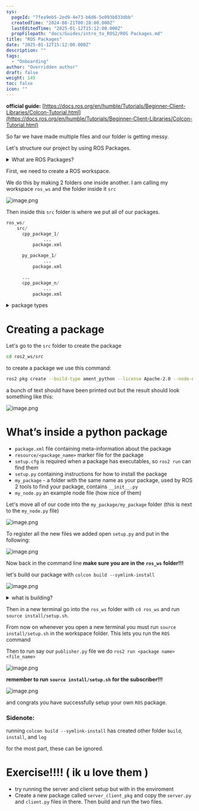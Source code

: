 ```yaml
---
sys:
  pageId: "7fea9eb5-2ed9-4e73-b6d6-5e093b833dbb"
  createdTime: "2024-08-21T00:28:00.000Z"
  lastEditedTime: "2025-01-12T15:12:00.000Z"
  propFilepath: "docs/Guides/intro_to_ROS2/ROS Packages.md"
title: "ROS Packages"
date: "2025-01-12T15:12:00.000Z"
description: ""
tags:
  - "Onboarding"
author: "Overridden author"
draft: false
weight: 145
toc: false
icon: ""
---
```


**official guide:** [https://docs.ros.org/en/humble/Tutorials/Beginner-Client-Libraries/Colcon-Tutorial.html](https://docs.ros.org/en/humble/Tutorials/Beginner-Client-Libraries/Colcon-Tutorial.html)

So far we have made multiple files and our folder is getting messy.

Let's structure our project by using ROS Packages.

<details>

<summary>What are ROS Packages?</summary>

ROS Packages are, as the name implies, packages of code that are highly sharable between ROS developers.

They consist of a folder, `package.xml` file, and source code

```python
      cpp_package_1/
		      ... imagine much code files here ..
          package.xml
```

</details>

First, we need to create a ROS workspace.

We do this by making 2 folders one inside another. I am calling my workspace `ros_ws` and the folder inside it `src`

![image.png](https://prod-files-secure.s3.us-west-2.amazonaws.com/d518164a-d88e-44d1-a4ee-3adb3bd8bce0/70706947-fd18-4537-a67b-e12946812d31/image.png?X-Amz-Algorithm=AWS4-HMAC-SHA256&X-Amz-Content-Sha256=UNSIGNED-PAYLOAD&X-Amz-Credential=ASIAZI2LB466QXFBXAEE%2F20250625%2Fus-west-2%2Fs3%2Faws4_request&X-Amz-Date=20250625T004344Z&X-Amz-Expires=3600&X-Amz-Security-Token=IQoJb3JpZ2luX2VjEEAaCXVzLXdlc3QtMiJHMEUCIQD9KRUINvsKvJHv6Z4Jz1%2F87980afsdvqnG38Fes9lABgIgS2jUgpl2OH4jbQSxcqDbFmkkVs4OvrfTF7b7w3mUk2cq%2FwMIORAAGgw2Mzc0MjMxODM4MDUiDAV10eu10ojGjWHE%2BSrcA%2FKnd2jxikwG55%2FvQqYkvSufdNYFTdS%2FESwJVNkduev6wBzRqQL%2F6ZWcgeXSwb0RRH4XPVtg3wE0jERtkAJZN6d0BSgzo4FK9ud47FXPd5jHzWJggfsGVKn4iqDnHbLYTOjKATfkAAj4lO4KftfuUXf2Z0bkrlbelA2aksmuUTnYTn8GuoVx8t3dXjC9qh1RJAA1YRxNCaxwuHugsMia03wf3e1h0VYalo3Qp4F%2B5wZ4AohejuFpuVRjLeDGk%2Frj8H0RnmtA9PDVKXDs6YTqZOGkpBFTqHsQ5SKnfQsEij1GvEENPQiWc9qqKP0Zrwfl7l4YfWQbB67w7ckIrmhzHcjdy6Jkv%2FlIOXHccIURZijz58rKZxLCqseHjJ3jsGTx4DkqDEJTYbG69vyj6CE7vqsbSaLp3fmLXiuUgjogq012%2B7cCXNe4Rpp%2BzPKGhEn1v33hw6A7SpRRqVSgDUw74AxPO9%2FqvgPlfpsk%2FL2D6JIjK7RaNKRVpxAUfx8HRzS2%2FeGu29ZK7%2FeEwuP9%2FhBr1oxoRrZP%2B14NbHJwGXpnte%2Fog3gy7m%2BPfuY6jRE5isH9vt1zRxw2FWk%2FLdkn6HKrYs4SxsdiqqSDfOtVS2V%2B54vsA3CdJSezWl6zCYw2MNbu7MIGOqUBRrYryG%2FprbMdHK9I5psl%2BnMO6TRK1296m6B9jVaHa1ep7eWr%2FQKaudChzA17SEm%2FgGX71ZuQhiFUEyXEtko%2BQEHiQsgfGLacLBeSQsH3GIPhiXciBdftbqD2XHaKOoXFozKA%2FXfBTffh2ZmBdKvXkcCoEBoe3xvX%2Fe4Tm%2FV8%2BWaJvzeeTqMJHisHmzapYlhvukuW2ZiFuXqEe5fmCLGAwoilnNcb&X-Amz-Signature=50b55aeadd83de318e5dc03037982db6920c3e681579056bc4f18a18827c820f&X-Amz-SignedHeaders=host&x-amz-checksum-mode=ENABLED&x-id=GetObject)

Then inside this `src` folder is where we put all of our packages.

```python
ros_ws/
    src/
      cpp_package_1/
		      ...
          package.xml

      py_package_1/
		      ...
          package.xml

      ...
      cpp_package_n/
		      ...
          package.xml

```

<details>

<summary>package types</summary>

packages can be either `C++` or python.

the intern file structure is different for each but for this guide we will stick to creating python packages

</details>

# Creating a package

Let's go to the `src` folder to create the package

```bash
cd ros2_ws/src
```

to create a package we use this command:

```bash
ros2 pkg create --build-type ament_python --license Apache-2.0 --node-name my_node my_package
```

a bunch of text should have been printed out but the result should look something like this:

![image.png](https://prod-files-secure.s3.us-west-2.amazonaws.com/d518164a-d88e-44d1-a4ee-3adb3bd8bce0/e6cf1e3f-8512-4a3e-b131-079f800bf3e8/image.png?X-Amz-Algorithm=AWS4-HMAC-SHA256&X-Amz-Content-Sha256=UNSIGNED-PAYLOAD&X-Amz-Credential=ASIAZI2LB466QXFBXAEE%2F20250625%2Fus-west-2%2Fs3%2Faws4_request&X-Amz-Date=20250625T004344Z&X-Amz-Expires=3600&X-Amz-Security-Token=IQoJb3JpZ2luX2VjEEAaCXVzLXdlc3QtMiJHMEUCIQD9KRUINvsKvJHv6Z4Jz1%2F87980afsdvqnG38Fes9lABgIgS2jUgpl2OH4jbQSxcqDbFmkkVs4OvrfTF7b7w3mUk2cq%2FwMIORAAGgw2Mzc0MjMxODM4MDUiDAV10eu10ojGjWHE%2BSrcA%2FKnd2jxikwG55%2FvQqYkvSufdNYFTdS%2FESwJVNkduev6wBzRqQL%2F6ZWcgeXSwb0RRH4XPVtg3wE0jERtkAJZN6d0BSgzo4FK9ud47FXPd5jHzWJggfsGVKn4iqDnHbLYTOjKATfkAAj4lO4KftfuUXf2Z0bkrlbelA2aksmuUTnYTn8GuoVx8t3dXjC9qh1RJAA1YRxNCaxwuHugsMia03wf3e1h0VYalo3Qp4F%2B5wZ4AohejuFpuVRjLeDGk%2Frj8H0RnmtA9PDVKXDs6YTqZOGkpBFTqHsQ5SKnfQsEij1GvEENPQiWc9qqKP0Zrwfl7l4YfWQbB67w7ckIrmhzHcjdy6Jkv%2FlIOXHccIURZijz58rKZxLCqseHjJ3jsGTx4DkqDEJTYbG69vyj6CE7vqsbSaLp3fmLXiuUgjogq012%2B7cCXNe4Rpp%2BzPKGhEn1v33hw6A7SpRRqVSgDUw74AxPO9%2FqvgPlfpsk%2FL2D6JIjK7RaNKRVpxAUfx8HRzS2%2FeGu29ZK7%2FeEwuP9%2FhBr1oxoRrZP%2B14NbHJwGXpnte%2Fog3gy7m%2BPfuY6jRE5isH9vt1zRxw2FWk%2FLdkn6HKrYs4SxsdiqqSDfOtVS2V%2B54vsA3CdJSezWl6zCYw2MNbu7MIGOqUBRrYryG%2FprbMdHK9I5psl%2BnMO6TRK1296m6B9jVaHa1ep7eWr%2FQKaudChzA17SEm%2FgGX71ZuQhiFUEyXEtko%2BQEHiQsgfGLacLBeSQsH3GIPhiXciBdftbqD2XHaKOoXFozKA%2FXfBTffh2ZmBdKvXkcCoEBoe3xvX%2Fe4Tm%2FV8%2BWaJvzeeTqMJHisHmzapYlhvukuW2ZiFuXqEe5fmCLGAwoilnNcb&X-Amz-Signature=c0799575dd460e957f618549b863bf80686378fa36f818e40c76cf006675e10b&X-Amz-SignedHeaders=host&x-amz-checksum-mode=ENABLED&x-id=GetObject)

# What’s inside a python package

- `package.xml` file containing meta-information about the package
- `resource/<package_name>` marker file for the package
- `setup.cfg` is required when a package has executables, so `ros2 run` can find them
- `setup.py` containing instructions for how to install the package
- `my_package` - a folder with the same name as your package, used by ROS 2 tools to find your package, contains `__init__.py`
- `my_node.py` an example node file (how nice of them)

Let's move all of our code into the `my_package/my_package` folder (this is next to the `my_node.py` file)

![image.png](https://prod-files-secure.s3.us-west-2.amazonaws.com/d518164a-d88e-44d1-a4ee-3adb3bd8bce0/9ce58f11-0da9-4d3e-b86d-506a9685d378/image.png?X-Amz-Algorithm=AWS4-HMAC-SHA256&X-Amz-Content-Sha256=UNSIGNED-PAYLOAD&X-Amz-Credential=ASIAZI2LB466QXFBXAEE%2F20250625%2Fus-west-2%2Fs3%2Faws4_request&X-Amz-Date=20250625T004344Z&X-Amz-Expires=3600&X-Amz-Security-Token=IQoJb3JpZ2luX2VjEEAaCXVzLXdlc3QtMiJHMEUCIQD9KRUINvsKvJHv6Z4Jz1%2F87980afsdvqnG38Fes9lABgIgS2jUgpl2OH4jbQSxcqDbFmkkVs4OvrfTF7b7w3mUk2cq%2FwMIORAAGgw2Mzc0MjMxODM4MDUiDAV10eu10ojGjWHE%2BSrcA%2FKnd2jxikwG55%2FvQqYkvSufdNYFTdS%2FESwJVNkduev6wBzRqQL%2F6ZWcgeXSwb0RRH4XPVtg3wE0jERtkAJZN6d0BSgzo4FK9ud47FXPd5jHzWJggfsGVKn4iqDnHbLYTOjKATfkAAj4lO4KftfuUXf2Z0bkrlbelA2aksmuUTnYTn8GuoVx8t3dXjC9qh1RJAA1YRxNCaxwuHugsMia03wf3e1h0VYalo3Qp4F%2B5wZ4AohejuFpuVRjLeDGk%2Frj8H0RnmtA9PDVKXDs6YTqZOGkpBFTqHsQ5SKnfQsEij1GvEENPQiWc9qqKP0Zrwfl7l4YfWQbB67w7ckIrmhzHcjdy6Jkv%2FlIOXHccIURZijz58rKZxLCqseHjJ3jsGTx4DkqDEJTYbG69vyj6CE7vqsbSaLp3fmLXiuUgjogq012%2B7cCXNe4Rpp%2BzPKGhEn1v33hw6A7SpRRqVSgDUw74AxPO9%2FqvgPlfpsk%2FL2D6JIjK7RaNKRVpxAUfx8HRzS2%2FeGu29ZK7%2FeEwuP9%2FhBr1oxoRrZP%2B14NbHJwGXpnte%2Fog3gy7m%2BPfuY6jRE5isH9vt1zRxw2FWk%2FLdkn6HKrYs4SxsdiqqSDfOtVS2V%2B54vsA3CdJSezWl6zCYw2MNbu7MIGOqUBRrYryG%2FprbMdHK9I5psl%2BnMO6TRK1296m6B9jVaHa1ep7eWr%2FQKaudChzA17SEm%2FgGX71ZuQhiFUEyXEtko%2BQEHiQsgfGLacLBeSQsH3GIPhiXciBdftbqD2XHaKOoXFozKA%2FXfBTffh2ZmBdKvXkcCoEBoe3xvX%2Fe4Tm%2FV8%2BWaJvzeeTqMJHisHmzapYlhvukuW2ZiFuXqEe5fmCLGAwoilnNcb&X-Amz-Signature=fd0e9b501f9fec398311ce0ce7e80d6c7bf8f84343a0323294744af0de5499a6&X-Amz-SignedHeaders=host&x-amz-checksum-mode=ENABLED&x-id=GetObject)

To register all the new files we added open `setup.py` and put in the following:

![image.png](https://prod-files-secure.s3.us-west-2.amazonaws.com/d518164a-d88e-44d1-a4ee-3adb3bd8bce0/1cd7c262-4cae-4496-9d75-c178537d24a2/image.png?X-Amz-Algorithm=AWS4-HMAC-SHA256&X-Amz-Content-Sha256=UNSIGNED-PAYLOAD&X-Amz-Credential=ASIAZI2LB466QXFBXAEE%2F20250625%2Fus-west-2%2Fs3%2Faws4_request&X-Amz-Date=20250625T004344Z&X-Amz-Expires=3600&X-Amz-Security-Token=IQoJb3JpZ2luX2VjEEAaCXVzLXdlc3QtMiJHMEUCIQD9KRUINvsKvJHv6Z4Jz1%2F87980afsdvqnG38Fes9lABgIgS2jUgpl2OH4jbQSxcqDbFmkkVs4OvrfTF7b7w3mUk2cq%2FwMIORAAGgw2Mzc0MjMxODM4MDUiDAV10eu10ojGjWHE%2BSrcA%2FKnd2jxikwG55%2FvQqYkvSufdNYFTdS%2FESwJVNkduev6wBzRqQL%2F6ZWcgeXSwb0RRH4XPVtg3wE0jERtkAJZN6d0BSgzo4FK9ud47FXPd5jHzWJggfsGVKn4iqDnHbLYTOjKATfkAAj4lO4KftfuUXf2Z0bkrlbelA2aksmuUTnYTn8GuoVx8t3dXjC9qh1RJAA1YRxNCaxwuHugsMia03wf3e1h0VYalo3Qp4F%2B5wZ4AohejuFpuVRjLeDGk%2Frj8H0RnmtA9PDVKXDs6YTqZOGkpBFTqHsQ5SKnfQsEij1GvEENPQiWc9qqKP0Zrwfl7l4YfWQbB67w7ckIrmhzHcjdy6Jkv%2FlIOXHccIURZijz58rKZxLCqseHjJ3jsGTx4DkqDEJTYbG69vyj6CE7vqsbSaLp3fmLXiuUgjogq012%2B7cCXNe4Rpp%2BzPKGhEn1v33hw6A7SpRRqVSgDUw74AxPO9%2FqvgPlfpsk%2FL2D6JIjK7RaNKRVpxAUfx8HRzS2%2FeGu29ZK7%2FeEwuP9%2FhBr1oxoRrZP%2B14NbHJwGXpnte%2Fog3gy7m%2BPfuY6jRE5isH9vt1zRxw2FWk%2FLdkn6HKrYs4SxsdiqqSDfOtVS2V%2B54vsA3CdJSezWl6zCYw2MNbu7MIGOqUBRrYryG%2FprbMdHK9I5psl%2BnMO6TRK1296m6B9jVaHa1ep7eWr%2FQKaudChzA17SEm%2FgGX71ZuQhiFUEyXEtko%2BQEHiQsgfGLacLBeSQsH3GIPhiXciBdftbqD2XHaKOoXFozKA%2FXfBTffh2ZmBdKvXkcCoEBoe3xvX%2Fe4Tm%2FV8%2BWaJvzeeTqMJHisHmzapYlhvukuW2ZiFuXqEe5fmCLGAwoilnNcb&X-Amz-Signature=91fc08bdc23256309b461c2eea01c0f24122d92f1c6321500879ba00c717fb5c&X-Amz-SignedHeaders=host&x-amz-checksum-mode=ENABLED&x-id=GetObject)

Now back in the command line **make sure you are in the** **`ros_ws`** **folder!!!**

let's build our package with `colcon build --symlink-install`

![image.png](https://prod-files-secure.s3.us-west-2.amazonaws.com/d518164a-d88e-44d1-a4ee-3adb3bd8bce0/2f2a0d27-b173-48fd-b189-5f5c0ce65619/image.png?X-Amz-Algorithm=AWS4-HMAC-SHA256&X-Amz-Content-Sha256=UNSIGNED-PAYLOAD&X-Amz-Credential=ASIAZI2LB466QXFBXAEE%2F20250625%2Fus-west-2%2Fs3%2Faws4_request&X-Amz-Date=20250625T004344Z&X-Amz-Expires=3600&X-Amz-Security-Token=IQoJb3JpZ2luX2VjEEAaCXVzLXdlc3QtMiJHMEUCIQD9KRUINvsKvJHv6Z4Jz1%2F87980afsdvqnG38Fes9lABgIgS2jUgpl2OH4jbQSxcqDbFmkkVs4OvrfTF7b7w3mUk2cq%2FwMIORAAGgw2Mzc0MjMxODM4MDUiDAV10eu10ojGjWHE%2BSrcA%2FKnd2jxikwG55%2FvQqYkvSufdNYFTdS%2FESwJVNkduev6wBzRqQL%2F6ZWcgeXSwb0RRH4XPVtg3wE0jERtkAJZN6d0BSgzo4FK9ud47FXPd5jHzWJggfsGVKn4iqDnHbLYTOjKATfkAAj4lO4KftfuUXf2Z0bkrlbelA2aksmuUTnYTn8GuoVx8t3dXjC9qh1RJAA1YRxNCaxwuHugsMia03wf3e1h0VYalo3Qp4F%2B5wZ4AohejuFpuVRjLeDGk%2Frj8H0RnmtA9PDVKXDs6YTqZOGkpBFTqHsQ5SKnfQsEij1GvEENPQiWc9qqKP0Zrwfl7l4YfWQbB67w7ckIrmhzHcjdy6Jkv%2FlIOXHccIURZijz58rKZxLCqseHjJ3jsGTx4DkqDEJTYbG69vyj6CE7vqsbSaLp3fmLXiuUgjogq012%2B7cCXNe4Rpp%2BzPKGhEn1v33hw6A7SpRRqVSgDUw74AxPO9%2FqvgPlfpsk%2FL2D6JIjK7RaNKRVpxAUfx8HRzS2%2FeGu29ZK7%2FeEwuP9%2FhBr1oxoRrZP%2B14NbHJwGXpnte%2Fog3gy7m%2BPfuY6jRE5isH9vt1zRxw2FWk%2FLdkn6HKrYs4SxsdiqqSDfOtVS2V%2B54vsA3CdJSezWl6zCYw2MNbu7MIGOqUBRrYryG%2FprbMdHK9I5psl%2BnMO6TRK1296m6B9jVaHa1ep7eWr%2FQKaudChzA17SEm%2FgGX71ZuQhiFUEyXEtko%2BQEHiQsgfGLacLBeSQsH3GIPhiXciBdftbqD2XHaKOoXFozKA%2FXfBTffh2ZmBdKvXkcCoEBoe3xvX%2Fe4Tm%2FV8%2BWaJvzeeTqMJHisHmzapYlhvukuW2ZiFuXqEe5fmCLGAwoilnNcb&X-Amz-Signature=571dcc32912d7ac2e4e7ba7ed48bb14c1ed4bd6df43802a014a5fa34e0bd1ea6&X-Amz-SignedHeaders=host&x-amz-checksum-mode=ENABLED&x-id=GetObject)

<details>

<summary>what is building?</summary>

if you are a CS major at Rose-Hulman you will learn the answer to this in CSSE132

but TLDR; is it combines all the code files into one program that can be run easily 

</details>

Then in a new terminal go into the `ros_ws` folder with `cd ros_ws` and run `source install/setup.sh`. 

From now on whenever you open a new terminal you must run `source install/setup.sh` in the workspace folder. This lets you run the `ROS` command

Then to run say our `publisher.py` file we do `ros2 run <package name> <file_name>`

![image.png](https://prod-files-secure.s3.us-west-2.amazonaws.com/d518164a-d88e-44d1-a4ee-3adb3bd8bce0/4f4b1219-3a44-4632-aa0a-ce3471699f59/image.png?X-Amz-Algorithm=AWS4-HMAC-SHA256&X-Amz-Content-Sha256=UNSIGNED-PAYLOAD&X-Amz-Credential=ASIAZI2LB466QXFBXAEE%2F20250625%2Fus-west-2%2Fs3%2Faws4_request&X-Amz-Date=20250625T004344Z&X-Amz-Expires=3600&X-Amz-Security-Token=IQoJb3JpZ2luX2VjEEAaCXVzLXdlc3QtMiJHMEUCIQD9KRUINvsKvJHv6Z4Jz1%2F87980afsdvqnG38Fes9lABgIgS2jUgpl2OH4jbQSxcqDbFmkkVs4OvrfTF7b7w3mUk2cq%2FwMIORAAGgw2Mzc0MjMxODM4MDUiDAV10eu10ojGjWHE%2BSrcA%2FKnd2jxikwG55%2FvQqYkvSufdNYFTdS%2FESwJVNkduev6wBzRqQL%2F6ZWcgeXSwb0RRH4XPVtg3wE0jERtkAJZN6d0BSgzo4FK9ud47FXPd5jHzWJggfsGVKn4iqDnHbLYTOjKATfkAAj4lO4KftfuUXf2Z0bkrlbelA2aksmuUTnYTn8GuoVx8t3dXjC9qh1RJAA1YRxNCaxwuHugsMia03wf3e1h0VYalo3Qp4F%2B5wZ4AohejuFpuVRjLeDGk%2Frj8H0RnmtA9PDVKXDs6YTqZOGkpBFTqHsQ5SKnfQsEij1GvEENPQiWc9qqKP0Zrwfl7l4YfWQbB67w7ckIrmhzHcjdy6Jkv%2FlIOXHccIURZijz58rKZxLCqseHjJ3jsGTx4DkqDEJTYbG69vyj6CE7vqsbSaLp3fmLXiuUgjogq012%2B7cCXNe4Rpp%2BzPKGhEn1v33hw6A7SpRRqVSgDUw74AxPO9%2FqvgPlfpsk%2FL2D6JIjK7RaNKRVpxAUfx8HRzS2%2FeGu29ZK7%2FeEwuP9%2FhBr1oxoRrZP%2B14NbHJwGXpnte%2Fog3gy7m%2BPfuY6jRE5isH9vt1zRxw2FWk%2FLdkn6HKrYs4SxsdiqqSDfOtVS2V%2B54vsA3CdJSezWl6zCYw2MNbu7MIGOqUBRrYryG%2FprbMdHK9I5psl%2BnMO6TRK1296m6B9jVaHa1ep7eWr%2FQKaudChzA17SEm%2FgGX71ZuQhiFUEyXEtko%2BQEHiQsgfGLacLBeSQsH3GIPhiXciBdftbqD2XHaKOoXFozKA%2FXfBTffh2ZmBdKvXkcCoEBoe3xvX%2Fe4Tm%2FV8%2BWaJvzeeTqMJHisHmzapYlhvukuW2ZiFuXqEe5fmCLGAwoilnNcb&X-Amz-Signature=0211088b372d2763f4025dbc45e902c04f34308d109730063e19795350978008&X-Amz-SignedHeaders=host&x-amz-checksum-mode=ENABLED&x-id=GetObject)

**remember to run** **`source install/setup.sh`** **for the subscriber!!!**

![image.png](https://prod-files-secure.s3.us-west-2.amazonaws.com/d518164a-d88e-44d1-a4ee-3adb3bd8bce0/02121119-dad4-49ec-8356-c956108b4243/image.png?X-Amz-Algorithm=AWS4-HMAC-SHA256&X-Amz-Content-Sha256=UNSIGNED-PAYLOAD&X-Amz-Credential=ASIAZI2LB466QXFBXAEE%2F20250625%2Fus-west-2%2Fs3%2Faws4_request&X-Amz-Date=20250625T004344Z&X-Amz-Expires=3600&X-Amz-Security-Token=IQoJb3JpZ2luX2VjEEAaCXVzLXdlc3QtMiJHMEUCIQD9KRUINvsKvJHv6Z4Jz1%2F87980afsdvqnG38Fes9lABgIgS2jUgpl2OH4jbQSxcqDbFmkkVs4OvrfTF7b7w3mUk2cq%2FwMIORAAGgw2Mzc0MjMxODM4MDUiDAV10eu10ojGjWHE%2BSrcA%2FKnd2jxikwG55%2FvQqYkvSufdNYFTdS%2FESwJVNkduev6wBzRqQL%2F6ZWcgeXSwb0RRH4XPVtg3wE0jERtkAJZN6d0BSgzo4FK9ud47FXPd5jHzWJggfsGVKn4iqDnHbLYTOjKATfkAAj4lO4KftfuUXf2Z0bkrlbelA2aksmuUTnYTn8GuoVx8t3dXjC9qh1RJAA1YRxNCaxwuHugsMia03wf3e1h0VYalo3Qp4F%2B5wZ4AohejuFpuVRjLeDGk%2Frj8H0RnmtA9PDVKXDs6YTqZOGkpBFTqHsQ5SKnfQsEij1GvEENPQiWc9qqKP0Zrwfl7l4YfWQbB67w7ckIrmhzHcjdy6Jkv%2FlIOXHccIURZijz58rKZxLCqseHjJ3jsGTx4DkqDEJTYbG69vyj6CE7vqsbSaLp3fmLXiuUgjogq012%2B7cCXNe4Rpp%2BzPKGhEn1v33hw6A7SpRRqVSgDUw74AxPO9%2FqvgPlfpsk%2FL2D6JIjK7RaNKRVpxAUfx8HRzS2%2FeGu29ZK7%2FeEwuP9%2FhBr1oxoRrZP%2B14NbHJwGXpnte%2Fog3gy7m%2BPfuY6jRE5isH9vt1zRxw2FWk%2FLdkn6HKrYs4SxsdiqqSDfOtVS2V%2B54vsA3CdJSezWl6zCYw2MNbu7MIGOqUBRrYryG%2FprbMdHK9I5psl%2BnMO6TRK1296m6B9jVaHa1ep7eWr%2FQKaudChzA17SEm%2FgGX71ZuQhiFUEyXEtko%2BQEHiQsgfGLacLBeSQsH3GIPhiXciBdftbqD2XHaKOoXFozKA%2FXfBTffh2ZmBdKvXkcCoEBoe3xvX%2Fe4Tm%2FV8%2BWaJvzeeTqMJHisHmzapYlhvukuW2ZiFuXqEe5fmCLGAwoilnNcb&X-Amz-Signature=57aeeb1510a71c6f83d5ba5fdc5cae20146cfbba99f2e038812aba8cfc22224c&X-Amz-SignedHeaders=host&x-amz-checksum-mode=ENABLED&x-id=GetObject)

and congrats you have successfully setup your own `ROS` package.

### Sidenote:

running `colcon build --symlink-install` has created other folder `build`, `install`, and `log`

for the most part, these can be ignored.

# Exercise!!!! ( ik u love them )

- try running the server and client setup but with in the enviroment
- Create a new package called `server_client_pkg` and copy the `server.py` and `client.py` files in there. Then build and run the two files.
